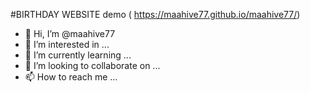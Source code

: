 #BIRTHDAY  WEBSITE demo
( https://maahive77.github.io/maahive77/)
- 👋 Hi, I’m @maahive77
- 👀 I’m interested in ...
- 🌱 I’m currently learning ...
- 💞️ I’m looking to collaborate on ...
- 📫 How to reach me ...

<!---
maahive77/maahive77 is a ✨ special ✨ repository because its `README.md` (this file) appears on your GitHub profile.
You can click the Preview link to take a look at your changes.
--->
